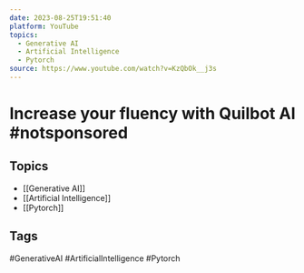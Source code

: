 ```yaml
---
date: 2023-08-25T19:51:40
platform: YouTube
topics:
  - Generative AI
  - Artificial Intelligence
  - Pytorch
source: https://www.youtube.com/watch?v=KzQbOk__j3s
---
```

# Increase your fluency with Quilbot AI #notsponsored

## Topics
- [[Generative AI]]
- [[Artificial Intelligence]]
- [[Pytorch]]

## Tags
#GenerativeAI #ArtificialIntelligence #Pytorch